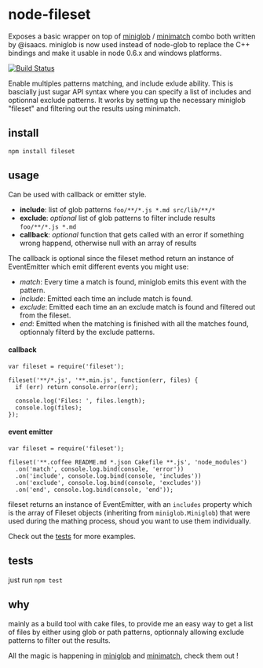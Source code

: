 # node-fileset

Exposes a basic wrapper on top of [miniglob](https://github.com/isaacs/miniglob) / [minimatch](https://github.com/isaacs/minimatch) combo both written by @isaacs. miniglob is now used instead of node-glob to replace the C++ bindings and make it usable in node 0.6.x and windows platforms.

[![Build Status](https://secure.travis-ci.org/mklabs/node-fileset.png)](http://travis-ci.org/mklabs/node-fileset)

Enable multiples patterns matching, and include exlude ability. This is bascially just sugar API syntax where you can specify a list of includes and optionnal exclude patterns. It works by setting up the necessary miniglob "fileset" and filtering out the results using minimatch.

## install

    npm install fileset

## usage

Can be used with callback or emitter style.

* **include**: list of glob patterns `foo/**/*.js *.md src/lib/**/*`
* **exclude**: *optional* list of glob patterns to filter include results `foo/**/*.js *.md`
* **callback**: *optional* function that gets called with an error if something wrong happend, otherwise null with an array of results

The callback is optional since the fileset method return an instance of EventEmitter which emit different events you might use:

* *match*: Every time a match is found, miniglob emits this event with the pattern.
* *include*: Emitted each time an include match is found.
* *exclude*: Emitted each time an an exclude match is found and filtered out from the fileset.
* *end*:  Emitted when the matching is finished with all the matches found, optionnaly filterd by the exclude patterns.

#### callback

    var fileset = require('fileset');

    fileset('**/*.js', '**.min.js', function(err, files) {
      if (err) return console.error(err);

      console.log('Files: ', files.length);
      console.log(files);
    });


#### event emitter

    var fileset = require('fileset');

    fileset('**.coffee README.md *.json Cakefile **.js', 'node_modules')
      .on('match', console.log.bind(console, 'error'))
      .on('include', console.log.bind(console, 'includes'))
      .on('exclude', console.log.bind(console, 'excludes'))
      .on('end', console.log.bind(console, 'end'));

fileset returns an instance of EventEmitter, with an `includes` property which is the array of Fileset objects (inheriting from `miniglob.Miniglob`) that were used during the mathing process, shoud you want to use them individually.

Check out the [tests](https://github.com/mklabs/node-fileset/tree/master/tests) for more examples.

## tests

just run `npm test`

## why

mainly as a build tool with cake files, to provide me an easy way to get a list of files by either using glob or path patterns, optionnaly allowing exclude patterns to filter out the results.

All the magic is happening in [miniglob](https://github.com/isaacs/miniglob) and [minimatch](https://github.com/isaacs/minimatch), check them out !

